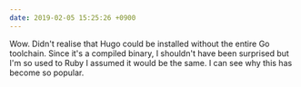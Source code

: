 ```yaml
---
date: 2019-02-05 15:25:26 +0900
---
```

Wow. Didn't realise that Hugo could be installed without the entire Go toolchain. Since it's a compiled binary, I shouldn't have been surprised but I'm so used to Ruby I assumed it would be the same. I can see why this has become so popular.
